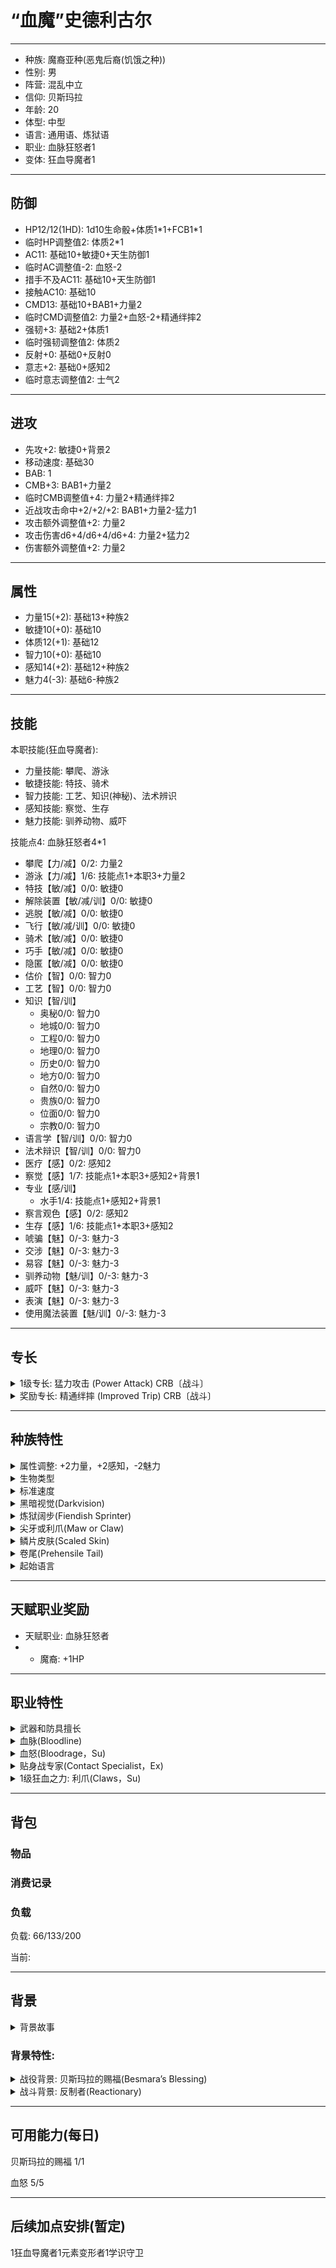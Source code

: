 # “血魔”史德利古尔

---

- 种族: 魔裔亚种(恶鬼后裔(饥饿之种))
- 性别: 男
- 阵营: 混乱中立
- 信仰: 贝斯玛拉
- 年龄: 20
- 体型: 中型
- 语言: 通用语、炼狱语
- 职业: 血脉狂怒者1
- 变体: 狂血导魔者1
---

## 防御

- HP12/12(1HD): 1d10生命骰+体质1\*1+FCB1\*1
- 临时HP调整值2: 体质2\*1
- AC11: 基础10+敏捷0+天生防御1
- 临时AC调整值-2: 血怒-2
- 措手不及AC11: 基础10+天生防御1
- 接触AC10: 基础10
- CMD13: 基础10+BAB1+力量2
- 临时CMD调整值2: 力量2+血怒-2+精通绊摔2
- 强韧+3: 基础2+体质1
- 临时强韧调整值2: 体质2
- 反射+0: 基础0+反射0
- 意志+2: 基础0+感知2
- 临时意志调整值2: 士气2

---

## 进攻

- 先攻+2: 敏捷0+背景2
- 移动速度: 基础30
- BAB: 1
- CMB+3: BAB1+力量2
- 临时CMB调整值+4: 力量2+精通绊摔2
- 近战攻击命中+2/+2/+2: BAB1+力量2-猛力1
- 攻击额外调整值+2: 力量2
- 攻击伤害d6+4/d6+4/d6+4: 力量2+猛力2
- 伤害额外调整值+2: 力量2

---

## 属性

- 力量15(+2): 基础13+种族2
- 敏捷10(+0): 基础10
- 体质12(+1): 基础12
- 智力10(+0): 基础10
- 感知14(+2): 基础12+种族2
- 魅力4(-3): 基础6-种族2

---

## 技能

本职技能(狂血导魔者): 

- 力量技能: 攀爬、游泳
- 敏捷技能: 特技、骑术
- 智力技能: 工艺、知识(神秘)、法术辨识
- 感知技能: 察觉、生存
- 魅力技能: 驯养动物、威吓

技能点4: 血脉狂怒者4\*1

- 攀爬【力/减】0/2: 力量2
- 游泳【力/减】1/6: 技能点1+本职3+力量2
- 特技【敏/减】0/0: 敏捷0
- 解除装置【敏/减/训】0/0: 敏捷0
- 逃脱【敏/减】0/0: 敏捷0
- 飞行【敏/减/训】0/0: 敏捷0
- 骑术【敏/减】0/0: 敏捷0
- 巧手【敏/减】0/0: 敏捷0
- 隐匿【敏/减】0/0: 敏捷0
- 估价【智】0/0: 智力0
- 工艺【智】0/0: 智力0
- 知识【智/训】
  - 奥秘0/0: 智力0
  - 地城0/0: 智力0
  - 工程0/0: 智力0
  - 地理0/0: 智力0
  - 历史0/0: 智力0
  - 地方0/0: 智力0
  - 自然0/0: 智力0
  - 贵族0/0: 智力0
  - 位面0/0: 智力0
  - 宗教0/0: 智力0
- 语言学【智/训】0/0: 智力0
- 法术辩识【智/训】0/0: 智力0
- 医疗【感】0/2: 感知2
- 察觉【感】1/7: 技能点1+本职3+感知2+背景1
- 专业【感/训】
  - 水手1/4: 技能点1+感知2+背景1
- 察言观色【感】0/2: 感知2
- 生存【感】1/6: 技能点1+本职3+感知2
- 唬骗【魅】0/-3: 魅力-3
- 交涉【魅】0/-3: 魅力-3
- 易容【魅】0/-3: 魅力-3
- 驯养动物【魅/训】0/-3: 魅力-3
- 威吓【魅】0/-3: 魅力-3
- 表演【魅】0/-3: 魅力-3
- 使用魔法装置【魅/训】0/-3: 魅力-3

---

## 专长

<details>
	<summary>1级专长: 猛力攻击 (Power Attack) CRB〔战斗〕</summary>

	通过牺牲准度来换取力道，你能够做出异常致命的近战攻击。

	先决条件: 力量13，BAB+1。

	专长效果: 你可以选择在所有近战攻击和战技检定上承受-1减值，以在所有近战伤害检定上获得+2加值。如果你进行攻击时使用的是双手武器、双手持用的单手武器或可在伤害检定上加上1.5倍力量修正的主要天生武器，此伤害加值提升一半(+50%)。如果你进行攻击时使用的是副手武器或次要天生武器，此伤害加值减半(-50%)。当你的BAB达到+4，和以后的每4点提升，攻击减值再-1，伤害加值再+2。你必须在进行攻击检定前选择使用此专长，其效果持续到你的下回合之前。接触攻击和不造成生命点数伤害的效果无法获得伤害加值。

	出处: PRPG Core Rulebook pg. 131
</details>

<details>
	<summary>奖励专长: 精通绊摔 (Improved Trip) CRB〔战斗〕</summary>

	你擅长将对手送到地上。

	先决条件: 智力13，寓守于攻。

	专长效果: 你使用绊摔战技不会引发借机攻击。此外在绊摔检定上你获得+2加值，在对抗绊摔的战技防御上也获得+2加值。

	通常状况: 你在使用绊摔战技时会引发借机攻击。

	出处: PRPG Core Rulebook pg. 128
</details>

---

## 种族特性

<details>
	<summary>属性调整: +2力量，+2感知，-2魅力</summary>

	恶鬼后裔是天生的恶霸，他们乐于使用威吓与武力获得想要的事物，而不怎么使用交涉或智谋。在最好的情况下，这种自以为是的态度会使他们赢得一些走狗，却难以结交到朋友。如果被某些更厉害的人所挫败，饥饿之种则会冥思苦想并等待机会，待到时机成熟便会上演一出血腥复仇剧。恶鬼后裔总是渴望着身体上的愉悦；他们拥有那些残忍祖先的贪婪欲望，并能从鲜活的肉体中获得极大的快感，无论这是否意味着食物、性、暴力或者其他能够亲身体验的感受。

</details>

<details>
	<summary>生物类型</summary>

	魔裔属于异界生物，本地子类。

</details>

<details>
	<summary>标准速度</summary>

	魔裔的基本速度为30尺。

</details>

<details>
	<summary>黑暗视觉(Darkvision)</summary>

	魔裔可以在黑暗中可以看到60尺远。

</details>

<details>
	<summary>炼狱阔步(Fiendish Sprinter)</summary>

	和人类相比，有的魔裔的双足如同野兽一般。很多魔裔的脚部都类似于动物的脚爪或偶蹄，这一特性使得他们的移动速度在冲锋、奔跑或撤退时获得10尺种族加值。该特性取代技能奖励。

</details>

<details>
	<summary>尖牙或利爪(Maw or Claw)</summary>

	有的魔裔呈现出更多他们残忍祖先的兽性特征。这些魔裔拥有强有力的尖牙或危险的利爪。魔裔可以选择造成1d6伤害的啮咬攻击或者每只造成1d4伤害的双爪。这些攻击方式属于天生武器。该特性取代类法术能力。

</details>

<details>
	<summary>鳞片皮肤(Scaled Skin)</summary>

	某些魔裔的皮肤给予他们能量抗力，同时也坚硬如甲。选择以下能量类型之一: 寒冷，闪电或火焰。拥有该特性的魔裔获得5点该种类型的能量抗力，并且还获得1点天生防御。该特性取代炼狱抗力。

	- 能量类型: 火焰

</details>

<details>
	<summary>卷尾(Prehensile Tail)</summary>

	很多魔裔都生有尾巴，而只有部分魔裔的尾巴比较长。这些灵活的尾巴可以用来抓取物品。虽然他们不能用尾巴持握武器，不过他们能以一个迅捷动作用其拾取轻小物品。该种族特性取代炼狱魔力。

</details>

<details>
	<summary>起始语言</summary>

	通用语，深渊语或炼狱语中选择一个。拥有足够智力的魔裔可以选择深渊语、炼狱语、龙语、矮人语、精灵语、侏儒语、半身人语与兽人语作为额外语言。

	- 通用语、炼狱语

</details>

---

## 天赋职业奖励

- 天赋职业: 血脉狂怒者
- - 魔裔: +1HP

---

## 职业特性

<details>
	<summary>武器和防具擅长</summary>

	血脉狂怒者擅长所有简易和军用武器、轻甲、中甲以及盾牌(塔盾除外)。血脉狂怒者能够在穿戴轻甲或中甲时施放血脉狂怒者法术，这么做不会承受正常的奥术失败率。不过这并不会影响源自其他职业的奥术的奥术失败率。和其他奥术施法者一样，若血脉狂怒者在穿戴重甲或持用盾牌时施放具有姿势成分的法术，便会受到奥术失败率影响。

</details>

<details>
	<summary>血脉(Bloodline)</summary>

	每名血脉狂怒者所继承的血统中都有一种魔力源头，这使得他可以使用血怒(bloodrages)、获得奖励专长(bonus feats)和奖励法术(bonus spells)。有时候这个源头会映射出远古先祖中的强大存在，而有时候它来自某个与家族过去的极端事件相关的生物。无论它来自何方，这种影响会在许多方面体现出来。血脉狂怒者必须在获得第一个血脉狂怒者等级时，选择一种血脉。这个选择一旦做出就无法更改。

	在选择血脉时，血脉狂怒者的阵营并不会限制它的选项。善良的血脉狂怒者也可能具有深渊血脉，而天界血脉的继承人中也有可能出现邪恶的血脉狂怒者，地狱血脉的血脉狂怒者可以属于混乱阵营，等等。尽管血脉会赋予血脉狂怒者力量，但是这并不会操控或限制他的思想与行为。

	血脉狂怒者会在1级、4级以及之后的每4个等级获得狂血之力(bloodline powers)。血脉狂怒者获得的狂血之力取决于他所选择的血脉。对于所有类法术狂血之力来说，都将角色的血脉狂怒者等级视为施法者等级。

	在6级以及之后的每3个等级，血脉狂怒者都会获得一个奖励专长，这要从他的血脉所提供的列表中进行选择。血脉狂怒者必须满足这些奖励专长的先决条件。

	在7级、10级、13级以及16级，血脉狂怒者都会从自身的血脉中习得一个额外法术。这些法术不会被计入到表: 血脉狂怒者可知法术数量中所规定的限额中。这些法术也不能在血脉狂怒者提升至较高等级时更换为其他不同法术。

	若血脉狂怒者获取了其他会赋予血脉的职业等级，那么这两个血脉必须变得相同，即便这意味着某一个职业的血脉需要变更也是如此。依照GM的判断，血脉狂怒者能够改变他先前的血脉来使其协调一致。

	- 龙裔血脉: 白龙

</details>

<details>
	<summary>血怒(Bloodrage，Su)</summary>

	血脉狂怒者的力量之源会赋予他名为血怒的能力。在1级时，血脉狂怒者每日能够处于血怒的轮数等同于 4 + 他的体质调整值。在1级之后的每一级，他的每日血怒轮数都会额外增加2轮。暂时性的体质提升(比如从血怒或者熊之坚韧这样的法术中获得的体质加值)无法增加血脉狂怒者每日血怒的总轮数。每日血怒总轮数会在血脉狂怒者休息8小时后恢复，这些休息的时间不需要连续。

	血脉狂怒者能够以自由动作进入血怒。在处于血怒时，血脉狂怒者的力量和体质获得+4士气加值，意志豁免也会获得+2士气加值。此外，他的防御等级受到-2减值。这些体质的提升会让血脉狂怒者获得每生命骰2点生命值，不过这些生命值都会在血怒结束时消失，而且也不会像临时生命值那样首先被消耗掉。在处于血怒时，血脉狂怒者无法使用任何基于魅力、敏捷或智力的技能(除了特技动作、飞行、威吓和骑术)，也无法使用任何需要耐心和专注的能力。

	血脉狂怒者能够以自由动作结束血怒。在血怒结束时，他会在一定轮数内陷入疲乏(fatigued)，疲乏的轮数为他在血怒中花费的轮数的两倍。血脉狂怒者无法在疲乏(fatigued)或力竭(exhausted)时再次进入血怒，不过他可以在单场遭遇或战斗中多次进入血怒。若血脉狂怒者陷入昏迷(falls unconscious)，他的血怒便会立即结束，这会将其置于死亡的危险中。

	在判断专长的先决条件、专长能力、魔法物品能力以及法术效果时，血脉狂怒者的血怒被视作野蛮人的狂暴(rage)职业能力。

</details>

<details>
	<summary>贴身战专家(Contact Specialist，Ex)</summary>

	1级起，狂血导魔者从后述内容中选择一个奖励专长: 精通冲撞(Improved Bull Rush)、精通擒抱(Improved Grapple)、精通移位APG(Improved Reposition)、精通摔绊(Improved Trip)以及精通徒手打击(Improved Unarmed Strike)。他不需要满足先决条件便能够选取该专长。狂血导魔者还能够将这些专长加入到他的血脉专长列表中。该能力取代快速移动(Fast Movement)并对血脉专长(Bloodline Feats)进行了调整。

</details>

<details>
	<summary>1级狂血之力: 利爪(Claws，Su)</summary>

	1级起，你会长出利爪。这些爪子被视为天生武器，使你能够使用完整的基本攻击加值，以全力攻击(full-attack)进行两次爪抓攻击。这些攻击每下造成1d6点伤害(若你的体型为小型则是1d4点)加上你的力量调整值。4级起，这些爪子在克服伤害减免时被视作魔法武器。8级起，爪子的伤害增加至1d8点(小型为1d6点)。12级起，这些爪子会在成功命中时额外造成1d6点伤害，伤害的类型与你的能量类型相同。

</details>

---

## 背包

### 物品

### 消费记录

### 负载

负载: 66/133/200 

当前: 

---

## 背景

<details>
	<summary>背景故事</summary>

	史德利古尔是贝斯玛拉严格甄选出的伟大猎手，自记事起便始终在海上生活。他的父母都是经验丰富的渔民，耳濡目染之下，史德利古尔从小便对大海充满了敬畏与热爱。他在十岁时便开始随父亲出海，学习捕捞与航行的技巧。随着时间的推移，他逐渐成为了一个卓越的水手，尤其擅长在风暴中操控船只，凭借着他对海洋的直觉与理解，史德利古尔的名声在航海界渐渐传播开来。
	
	史德利古尔拥有一种复杂的勇气与智慧的结合。他在面对弱小的船只时，会毫不犹豫地抓住掠夺的时机，展现出无畏的果敢；然而在面对强大的对手时，他却从不盲目正面抗衡，而是选择隐蔽与撤退。他深知，逃跑并不是懦弱，而是明智的选择。这种谨慎的态度被视为一种策略，反映了他对生存与胜利的深刻理解。
	
	作为一名经验丰富的老船员，史德利古尔和其他经常航海的水手一样，极为迷信。他常常将海上的谚语挂在嘴边：“把一只章鱼带上船能带来幸运”；“一个长着触手的船旗可以安全地引导船只”。在船上面临重大选择时，他习惯性地抛掷自己那个有着章鱼图案的硬币，期待运气能指引他继续冒险。

	这一天，史德利古尔正继续着自己的冒险，驶向颅骨与镣铐群岛，追寻着自己的命运。在亡命港的恐怖侍女酒馆里，你一如既往的点了几杯酒，只不过这次的酒不知道为何劲有点大，你烂醉如泥的的趴在桌上，也许他可以在这一切之后找到了他的命运……
</details>

### 背景特性: 

<details>
	<summary>战役背景: 贝斯玛拉的赐福(Besmara’s Blessing)</summary>

	你在黄道吉日降生于一艘航船或者码头上。老水手和老海盗们频频点头，声称海盗女王贝斯玛拉，海盗、海兽和灾祸之女神已经赐予了你更为伟大的命运。你对此一无所知，但是比起陆地，海洋更让你有家的感觉，你敏锐目光能够使你轻易的分辨出遥远海平线上的船帆。你在察觉和专业(水手)上获得+1背景加值。此外，每周一次，你可以重投一次专业(水手)的检定并且取高(你必须在宣布结果之前使用此能力)。

	你去亡命港的恐怖侍女酒馆探寻你的命运。你并不确定你已经喝了多少酒了，但是在你寻找到你的命运之前，它们已经飞快的跑到了你的脑袋里，并且将其按到了桌上——除非你的命运正躺在酒瓶子底下。然后，你也许在这一切之后找到了你的命运……

</details>

<details>
	<summary>战斗背景: 反制者(Reactionary)</summary>

	你幼时长受人欺负，但从来都不会主动发难。取而代之的是你精于预见突然袭击、并能够快速应对威胁。你的先攻检定获得+2背景加值。

</details>

---

## 可用能力(每日)

贝斯玛拉的赐福 1/1

血怒 5/5

---

## 后续加点安排(暂定)

1狂血导魔者1元素变形者1学识守卫
